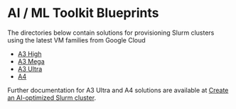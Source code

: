 # AI / ML Toolkit Blueprints

The directories below contain solutions for provisioning Slurm clusters using
the latest VM families from Google Cloud

- [A3 High](a3-highgpu-8g)
- [A3 Mega](a3-megagpu-8g)
- [A3 Ultra](a3-ultragpu-8g)
- [A4](a4-highgpu-8g)

Further documentation for A3 Ultra and A4 solutions are available at
[Create an AI-optimized Slurm cluster][aihc-slurm].

[aihc-slurm]: https://cloud.google.com/ai-hypercomputer/docs/create/create-slurm-cluster
